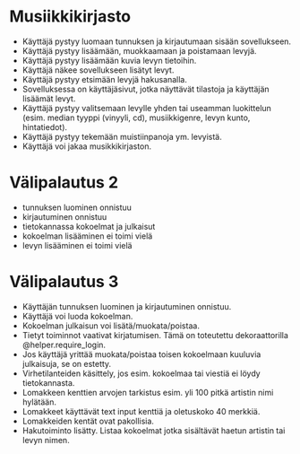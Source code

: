 # Musiikkikirjasto

- Käyttäjä pystyy luomaan tunnuksen ja kirjautumaan sisään sovellukseen.
- Käyttäjä pystyy lisäämään, muokkaamaan ja poistamaan levyjä.
- Käyttäjä pystyy lisäämään kuvia levyn tietoihin.
- Käyttäjä näkee sovellukseen lisätyt levyt.
- Käyttäjä pystyy etsimään levyjä hakusanalla.
- Sovelluksessa on käyttäjäsivut, jotka näyttävät tilastoja ja käyttäjän lisäämät levyt.
- Käyttäjä pystyy valitsemaan levylle yhden tai useamman luokittelun (esim. median tyyppi (vinyyli, cd), musiikkigenre, levyn kunto, hintatiedot).
- Käyttäjä pystyy tekemään muistiinpanoja ym. levyistä.
- Käyttäjä voi jakaa musikkikirjaston. 

# Välipalautus 2 
- tunnuksen luominen onnistuu
- kirjautuminen onnistuu
- tietokannassa kokoelmat ja julkaisut
- kokoelman lisääminen ei toimi vielä
- levyn lisääminen ei toimi vielä

# Välipalautus 3
- Käyttäjän tunnuksen luominen ja kirjautuminen onnistuu.
- Käyttäjä voi luoda kokoelman.
- Kokoelman julkaisun voi lisätä/muokata/poistaa.
- Tietyt toiminnot vaativat kirjatumisen. Tämä on toteutettu dekoraattorilla @helper.require_login.
- Jos käyttäjä yrittää muokata/poistaa toisen kokoelmaan kuuluvia julkaisuja, se on estetty.
- Virhetilanteiden käsittely, jos esim. kokoelmaa tai viestiä ei löydy tietokannasta.
- Lomakkeen kenttien arvojen tarkistus esim. yli 100 pitkä artistin nimi hylätään.
- Lomakkeet käyttävät text input kenttiä ja oletuskoko 40 merkkiä.
- Lomakkeiden kentät ovat pakollisia.
- Hakutoiminto lisätty. Listaa kokoelmat jotka sisältävät haetun artistin tai levyn nimen.

